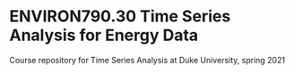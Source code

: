 # ENVIRON790.30 Time Series Analysis for Energy Data


Course repository for Time Series Analysis at Duke University, spring 2021

